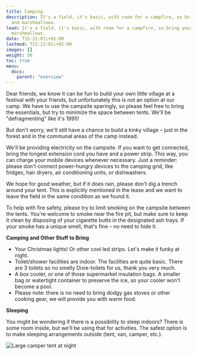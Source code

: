 ```yaml
---
title: Camping
description: It's a field, it's basic, with room for a campfire, so bring your guitar
  and marshmallows.
lead: It's a field, it's basic, with room for a campfire, so bring your guitar and
  marshmallows.
date: T15:21:01\+02:00
lastmod: T15:21:01\+02:00
images: []
weight: 50
toc: true
menu: 
  docs:
    parent: "overview"
---
```

Dear friends, we know it can be fun to build your own little village at a festival with your friends, but unfortunately this is not an option at our camp. We have to use the campsite sparingly, so please feel free to bring the essentials, but try to minimize the space between tents. We'll be "defragmenting" like it's 1995!

But don't worry, we'll still have a chance to build a kinky village – just in the forest and in the communal areas of the camp instead.

We'll be providing electricity on the campsite. If you want to get connected, bring the longest extension cord you have and a power strip. This way, you can charge your mobile devices whenever necessary. Just a reminder: please don't connect power-hungry devices to the camping grid, like fridges, hair dryers, air conditioning units, or dishwashers.

We hope for good weather, but if it does rain, please don't dig a trench around your tent. This is explicitly mentioned in the lease and we want to leave the field in the same condition as we found it.

To help with fire safety, please try to limit smoking on the campsite between the tents. You're welcome to smoke near the fire pit, but make sure to keep it clean by disposing of your cigarette butts in the designated ash trays. If your smoke has a unique smell, that's fine – no need to hide it.

**Camping and Other Stuff to Bring**

* Your Christmas lights! Or other cool led strips. Let's make it funky at night.
* Toilet/shower facilities are indoor. The facilities are quite basic. There are 3 toilets so no smelly Dixie-toilets for us, thank you very much.
* A box cooler, or one of those supermarket insulation bags. A smaller bag or watertight container to preserve the ice, so your cooler won't become a pool.
* Please note: there is no need to bring dodgy gas stoves or other cooking gear, we will provide you with warm food.

**Sleeping**

You might be wondering if there is a possibility to sleep indoors? There is some room inside, but we'll be using that for activities. The safest option is to make sleeping arrangements outside (tent, van, camper, etc.).

![Large camper tent at night](/images/camper.jpg)

